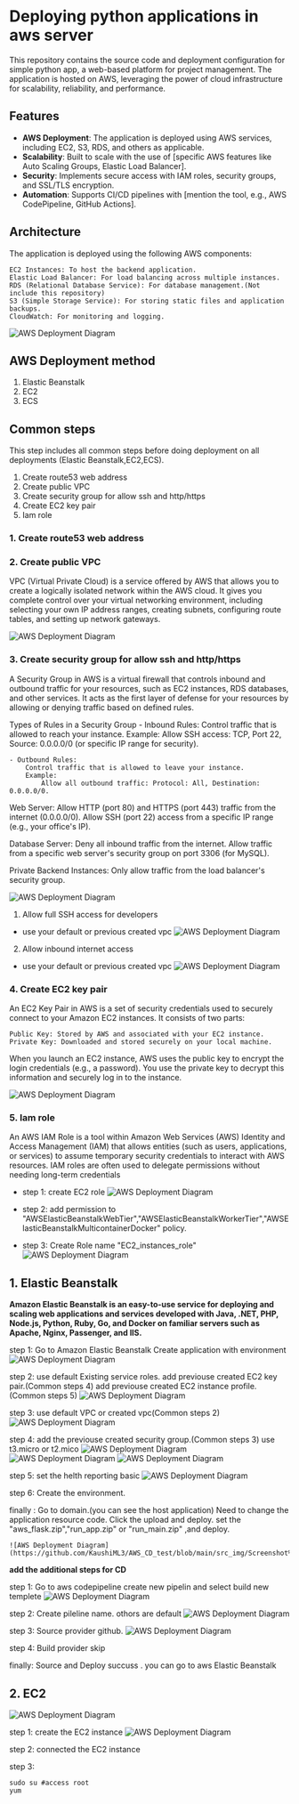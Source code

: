 # Deploying python applications in aws server

This repository contains the source code and deployment configuration for simple python app, a web-based platform for project management. The application is hosted on AWS, leveraging the power of cloud infrastructure for scalability, reliability, and performance.


## Features

- **AWS Deployment**: The application is deployed using AWS services, including EC2, S3, RDS, and others as applicable.
- **Scalability**: Built to scale with the use of [specific AWS features like Auto Scaling Groups, Elastic Load Balancer].
- **Security**: Implements secure access with IAM roles, security groups, and SSL/TLS encryption.
- **Automation**: Supports CI/CD pipelines with [mention the tool, e.g., AWS CodePipeline, GitHub Actions].


## Architecture

The application is deployed using the following AWS components:

    EC2 Instances: To host the backend application.
    Elastic Load Balancer: For load balancing across multiple instances.
    RDS (Relational Database Service): For database management.(Not include this repository)
    S3 (Simple Storage Service): For storing static files and application backups.
    CloudWatch: For monitoring and logging.

![AWS Deployment Diagram](https://github.com/KaushiML3/AWS_CD_test/blob/main/src_img/1619870995631.png)



## AWS Deployment method

1. Elastic Beanstalk
2. EC2 
3. ECS


## Common steps

This step includes all common steps before doing deployment on all deployments (Elastic Beanstalk,EC2,ECS).

1. Create route53 web address
2. Create public VPC
3. Create security group for allow ssh and http/https
4. Create EC2 key pair
5. Iam role

### 1. Create route53 web address



### 2. Create public VPC

VPC (Virtual Private Cloud) is a service offered by AWS that allows you to create a logically isolated network within the AWS cloud. It gives you complete control over your virtual networking environment, including selecting your own IP address ranges, creating subnets, configuring route tables, and setting up network gateways.

![AWS Deployment Diagram](https://github.com/KaushiML3/AWS_CD_test/blob/main/src_img/Screenshot%20(55).png)




### 3. Create security group for allow ssh and http/https

A Security Group in AWS is a virtual firewall that controls inbound and outbound traffic for your resources, such as EC2 instances, RDS databases, and other services. It acts as the first layer of defense for your resources by allowing or denying traffic based on defined rules.

Types of Rules in a Security Group
    - Inbound Rules:
        Control traffic that is allowed to reach your instance.
        Example:
            Allow SSH access: TCP, Port 22, Source: 0.0.0.0/0 (or specific IP range for security).

    - Outbound Rules:
        Control traffic that is allowed to leave your instance.
        Example:
            Allow all outbound traffic: Protocol: All, Destination: 0.0.0.0/0.


Web Server:
    Allow HTTP (port 80) and HTTPS (port 443) traffic from the internet (0.0.0.0/0).
    Allow SSH (port 22) access from a specific IP range (e.g., your office's IP).

Database Server:
    Deny all inbound traffic from the internet.
    Allow traffic from a specific web server's security group on port 3306 (for MySQL).

Private Backend Instances:
    Only allow traffic from the load balancer's security group.

![AWS Deployment Diagram](https://github.com/KaushiML3/AWS_CD_test/blob/main/src_img/Screenshot%20(54).png)


1. Allow full SSH access for developers

- use your default or previous created vpc
![AWS Deployment Diagram](https://github.com/KaushiML3/AWS_CD_test/blob/main/src_img/Screenshot%20(57).png)



2. Allow inbound internet access

- use your default or previous created vpc
![AWS Deployment Diagram](https://github.com/KaushiML3/AWS_CD_test/blob/main/src_img/Screenshot%20(58).png)



### 4. Create EC2 key pair

An EC2 Key Pair in AWS is a set of security credentials used to securely connect to your Amazon EC2 instances. It consists of two parts:

    Public Key: Stored by AWS and associated with your EC2 instance.
    Private Key: Downloaded and stored securely on your local machine.

When you launch an EC2 instance, AWS uses the public key to encrypt the login credentials (e.g., a password). You use the private key to decrypt this information and securely log in to the instance.

![AWS Deployment Diagram](https://github.com/KaushiML3/AWS_CD_test/blob/main/src_img/Screenshot%20(59).png)

### 5. Iam role

An AWS IAM Role is a tool within Amazon Web Services (AWS) Identity and Access Management (IAM) that allows entities (such as users, applications, or services) to assume temporary security credentials to interact with AWS resources. IAM roles are often used to delegate permissions without needing long-term credentials

- step 1:
    create EC2 role
    ![AWS Deployment Diagram](https://github.com/KaushiML3/AWS_CD_test/blob/main/src_img/Screenshot%20(63).png)

- step 2:
    add permission to "AWSElasticBeanstalkWebTier","AWSElasticBeanstalkWorkerTier","AWSElasticBeanstalkMulticontainerDocker" policy.

- step 3:
    Create Role name "EC2_instances_role"
     ![AWS Deployment Diagram](https://github.com/KaushiML3/AWS_CD_test/blob/main/src_img/Screenshot%20(64).png)







## 1. Elastic Beanstalk

**Amazon Elastic Beanstalk is an easy-to-use service for deploying and scaling web applications and services developed with Java, .NET, PHP, Node.js, Python, Ruby, Go, and Docker on familiar servers such as Apache, Nginx, Passenger, and IIS.**

step 1:
    Go to Amazon Elastic Beanstalk
    Create application with environment
    ![AWS Deployment Diagram]()

step 2:
    use default Existing service roles.
    add previouse created EC2 key pair.(Common steps 4)
    add previouse created EC2 instance profile.(Common steps 5)
     ![AWS Deployment Diagram]()


step 3:
    use default VPC or created vpc(Common steps 2)
     ![AWS Deployment Diagram](https://github.com/KaushiML3/AWS_CD_test/blob/main/src_img/Screenshot%20(65).png)

step 4:
    add the previouse created security group.(Common steps 3)
    use t3.micro or t2.mico
    ![AWS Deployment Diagram](https://github.com/KaushiML3/AWS_CD_test/blob/main/src_img/Screenshot%20(66).png)
    ![AWS Deployment Diagram](https://github.com/KaushiML3/AWS_CD_test/blob/main/src_img/Screenshot%20(67).png)
    ![AWS Deployment Diagram](https://github.com/KaushiML3/AWS_CD_test/blob/main/src_img/Screenshot%20(68).png)

step 5:
    set the helth reporting basic
    ![AWS Deployment Diagram](https://github.com/KaushiML3/AWS_CD_test/blob/main/src_img/Screenshot%20(69).png)

step 6:
    Create the environment.

finally :
    Go to domain.(you can see the host application)
    Need to change the application resource code. Click the upload and deploy. set the "aws_flask.zip","run_app.zip" or "run_main.zip" ,and deploy.
    
    ![AWS Deployment Diagram](https://github.com/KaushiML3/AWS_CD_test/blob/main/src_img/Screenshot%20(71).png)




   

**add the additional steps for CD**

step 1:
    Go to aws codepipeline
    create new pipelin and select build new templete
    ![AWS Deployment Diagram](https://github.com/KaushiML3/AWS_CD_test/blob/main/src_img/Screenshot%20(72).png)

step 2:
    Create pileline name. othors are default
     ![AWS Deployment Diagram](https://github.com/KaushiML3/AWS_CD_test/blob/main/src_img/Screenshot%20(73).png)

step 3:
    Source provider github.
     ![AWS Deployment Diagram](https://github.com/KaushiML3/AWS_CD_test/blob/main/src_img/Screenshot%20(74).png)

step 4:
    Build provider skip
     
finally:
    Source and Deploy succuss . you can go to aws Elastic Beanstalk

## 2. EC2

![AWS Deployment Diagram](https://github.com/KaushiML3/AWS_CD_test/blob/main/src_img/Screenshot%20(56).png)

step 1:
    create the EC2 instance
![AWS Deployment Diagram](https://github.com/KaushiML3/AWS_CD_test/blob/main/src_img/Screenshot%20(60).png)


step 2:
    connected the EC2 instance

step 3:

    sudo su #access root 
    yum 
